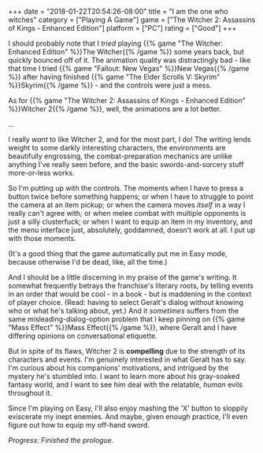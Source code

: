 +++
date = "2018-01-22T20:54:26-08:00"
title = "I am the one who witches"
category = ["Playing A Game"]
game = ["The Witcher 2: Assassins of Kings - Enhanced Edition"]
platform = ["PC"]
rating = ["Good"]
+++

I should probably note that I <i>tried</i> playing {{% game "The Witcher: Enhanced Edition" %}}The Witcher{{% /game %}} some years back, but quickly bounced off of it.  The animation quality was distractingly bad - like that time I tried {{% game "Fallout: New Vegas" %}}New Vegas{{% /game %}} after having finished {{% game "The Elder Scrolls V: Skyrim" %}}Skyrim{{% /game %}} - and the controls were just a mess.

As for {{% game "The Witcher 2: Assassins of Kings - Enhanced Edition" %}}Witcher 2{{% /game %}}, well, the animations are a lot better.

...

I really <i>want</i> to like Witcher 2, and for the most part, I do!  The writing lends weight to some darkly interesting characters, the environments are beautifully engrossing, the combat-preparation mechanics are unlike anything I've really seen before, and the basic swords-and-sorcery stuff more-or-less works.

So I'm putting up with the controls.  The moments when I have to press a button twice before something happens; or when I have to struggle to point the camera at an item pickup; or when the camera moves <i>itself</i> in a way I really can't agree with; or when melee combat with multiple opponents is just a silly clusterfuck; or when I want to equip an item in my inventory, and the menu interface just, absolutely, goddamned, doesn't work at all.  I put up with those moments.

(It's a good thing that the game automatically put me in Easy mode, because otherwise I'd be dead, like, all the time.)

And I should be a little discerning in my praise of the game's writing.  It somewhat frequently betrays the franchise's literary roots, by telling events in an order that would be cool - in a book - but is maddening in the context of player choice.  (Read: having to select Geralt's dialog without knowing who or what he's talking about, yet.)  And it <i>sometimes</i> suffers from the same misleading-dialog-option problem that I keep pinning on {{% game "Mass Effect" %}}Mass Effect{{% /game %}}, where Geralt and I have differing opinions on conversational etiquette.

But in spite of its flaws, Witcher 2 is <b>compelling</b> due to the strength of its characters and events.  I'm genuinely interested in what Geralt has to say.  I'm curious about his companions' motivations, and intrigued by the mystery he's stumbled into.  I want to learn more about his gray-soaked fantasy world, and I want to see him deal with the relatable, <i>human</i> evils throughout it.

Since I'm playing on Easy, I'll also enjoy mashing the 'X' button to sloppily eviscerate my inept enemies.  And maybe, given enough practice, I'll even figure out how to equip my off-hand sword.

<i>Progress: Finished the prologue.</i>
